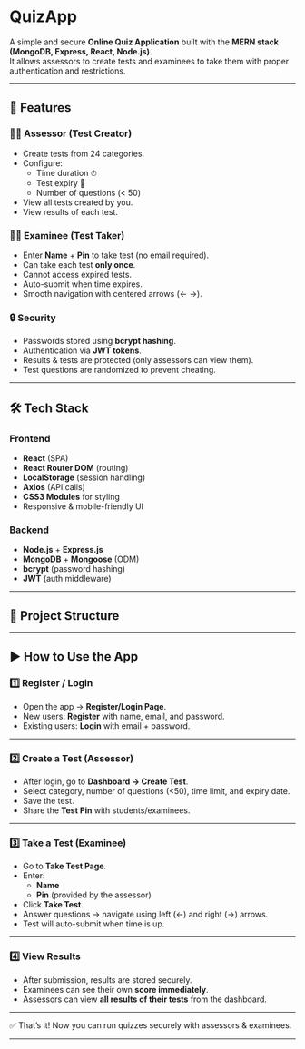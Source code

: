 # QuizApp

A simple and secure **Online Quiz Application** built with the **MERN stack (MongoDB, Express, React, Node.js)**.  
It allows assessors to create tests and examinees to take them with proper authentication and restrictions.  

---

## 🚀 Features

### 👨‍🏫 Assessor (Test Creator)
- Create tests from 24 categories.
- Configure:
  - Time duration ⏱
  - Test expiry 📅
  - Number of questions (< 50)
- View all tests created by you.
- View results of each test.

### 👨‍🎓 Examinee (Test Taker)
- Enter **Name** + **Pin** to take test (no email required).
- Can take each test **only once**.
- Cannot access expired tests.
- Auto-submit when time expires.
- Smooth navigation with centered arrows (← →).

### 🔒 Security
- Passwords stored using **bcrypt hashing**.
- Authentication via **JWT tokens**.
- Results & tests are protected (only assessors can view them).
- Test questions are randomized to prevent cheating.

---

## 🛠️ Tech Stack

### Frontend
- **React** (SPA)
- **React Router DOM** (routing)
- **LocalStorage** (session handling)
- **Axios** (API calls)
- **CSS3 Modules** for styling
- Responsive & mobile-friendly UI

### Backend
- **Node.js** + **Express.js**
- **MongoDB** + **Mongoose** (ODM)
- **bcrypt** (password hashing)
- **JWT** (auth middleware)

---

## 📂 Project Structure

---

## ▶️ How to Use the App

### 1️⃣ Register / Login
- Open the app → **Register/Login Page**.  
- New users: **Register** with name, email, and password.  
- Existing users: **Login** with email + password.  

---

### 2️⃣ Create a Test (Assessor)
- After login, go to **Dashboard → Create Test**.  
- Select category, number of questions (<50), time limit, and expiry date.  
- Save the test.  
- Share the **Test Pin** with students/examinees.  

---

### 3️⃣ Take a Test (Examinee)
- Go to **Take Test Page**.  
- Enter:
  - **Name**  
  - **Pin** (provided by the assessor)  
- Click **Take Test**.  
- Answer questions → navigate using left (←) and right (→) arrows.  
- Test will auto-submit when time is up.  

---

### 4️⃣ View Results
- After submission, results are stored securely.  
- Examinees can see their own **score immediately**.  
- Assessors can view **all results of their tests** from the dashboard.  

---

✅ That’s it! Now you can run quizzes securely with assessors & examinees.  

---